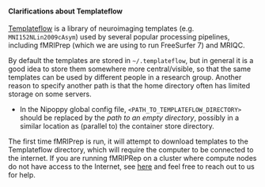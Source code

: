 #### Clarifications about Templateflow

[Templateflow](https://www.templateflow.org/) is a library of neuroimaging templates (e.g. `MNI152NLin2009cAsym`) used by several popular processing pipelines, including fMRIPrep (which we are using to run FreeSurfer 7) and MRIQC.

By default the templates are stored in `~/.templateflow`, but in general it is a good idea to store them somewhere more central/visible, so that the same templates can be used by different people in a research group. Another reason to specify another path is that the home directory often has limited storage on some servers.
  - In the Nipoppy global config file, `<PATH_TO_TEMPLATEFLOW_DIRECTORY>` should be replaced by the *path to an empty directory*, possibly in a similar location as (parallel to) the container store directory.

The first time fMRIPrep is run, it will attempt to download templates to the Templateflow directory, which will require the computer to be connected to the internet. If you are running fMRIPRep on a cluster where compute nodes do not have access to the Internet, see [here](https://fmriprep.org/en/24.1.1/faq.html#how-do-you-use-templateflow-in-the-absence-of-access-to-the-internet) and feel free to reach out to us for help.
